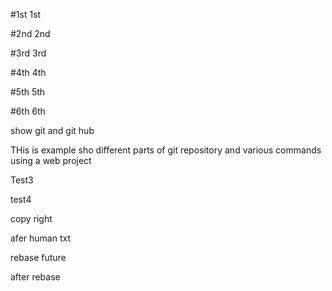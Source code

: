 #1st 
1st

#2nd
2nd


#3rd
3rd

#4th
4th


#5th
5th

#6th
6th

show git and git hub

THis is example sho different parts of git repository and various commands using a web project


Test3


test4

copy right

afer human txt

rebase future

after rebase
